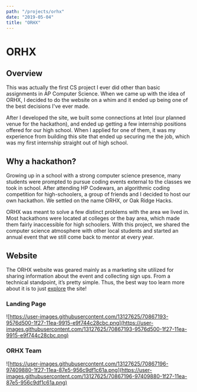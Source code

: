 ```yaml
---
path: "/projects/orhx"
date: "2019-05-04"
title: "ORHX"
---
```


# ORHX

## Overview

This was actually the first CS project I ever did other than basic assignments in AP Computer Science. When we came up with the idea of ORHX, I decided to do the website on a whim and it ended up being one of the best decisions I've ever made.

After I developed the site, we built some connections at Intel (our planned venue for the hackathon), and ended up getting a few internship positions offered for our high school. When I applied for one of them, it was my experience from building this site that ended up securing me the job, which was my first internship straight out of high school.

## Why a hackathon?

Growing up in a school with a strong computer science presence, many students were prompted to pursue coding events external to the classes we took in school. After attending HP Codewars, an algorithmic coding competition for high-schoolers, a group of friends and I decided to host our own hackathon. We settled on the name ORHX, or Oak Ridge Hacks.

ORHX was meant to solve a few distinct problems with the area we lived in. Most hackathons were located at colleges or the bay area, which made them fairly inaccessible for high schoolers. With this project, we shared the computer science atmosphere with other local students and started an annual event that we still come back to mentor at every year.

## Website

The ORHX website was geared mainly as a marketing site utilized for sharing information about the event and collecting sign ups. From a technical standpoint, it’s pretty simple. Thus, the best way too learn more about it is to just [explore](https://lassenordahl.github.io/ORHX/) the site!

### Landing Page

![https://user-images.githubusercontent.com/13127625/70867193-9576d500-1f27-11ea-9915-e9f744c28cbc.png](https://user-images.githubusercontent.com/13127625/70867193-9576d500-1f27-11ea-9915-e9f744c28cbc.png)

### ORHX Team

![https://user-images.githubusercontent.com/13127625/70867196-97409880-1f27-11ea-87e5-956c9df1c61a.png](https://user-images.githubusercontent.com/13127625/70867196-97409880-1f27-11ea-87e5-956c9df1c61a.png)